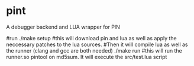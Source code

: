pint
====

A debugger backend and LUA wrapper for PIN


#run
./make setup
#this will download pin and lua as well as apply the neccessary patches to the lua sources. 
#Then it will compile lua as well as the runner (clang and gcc are both needed)
./make run
#this will run the runner.so pintool on md5sum. It will execute the src/test.lua script
